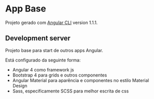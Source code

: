 # App Base

Projeto gerado com [Angular CLI](https://github.com/angular/angular-cli) version 1.1.1.

## Development server

Projeto base para start de outros apps Angular.

Está configurado da seguinte forma:
- Angular 4 como framework js
- Bootstrap 4 para grids e outros componentes
- Angular Material para aparência e componentes no estilo Material Design
- Sass, especificamente SCSS para melhor escrita de css

